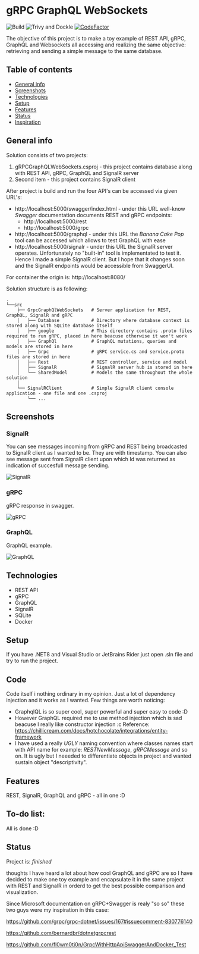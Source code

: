 # gRPC GraphQL WebSockets 

![Build](https://github.com/ArturMarekNowak/gRPCGraphQLWebSockets/actions/workflows/workflow.yml/badge.svg) ![Trivy and Dockle](https://github.com/ArturMarekNowak/gRPCGraphQLWebSockets/actions/workflows/docker-image.yml/badge.svg) [![CodeFactor](https://www.codefactor.io/repository/github/arturmareknowak/grpcgraphqlwebsockets/badge/master)](https://www.codefactor.io/repository/github/arturmareknowak/grpcgraphqlwebsockets/overview/master)



The objective of this project is to make a toy example of REST API, gRPC, GraphQL and Websockets all accessing and realizing the same objective: retrieving and sending a simple message to the same database.

## Table of contents
* [General info](#general-info)
* [Screenshots](#screenshots)
* [Technologies](#technologies)
* [Setup](#setup)
* [Features](#features)
* [Status](#status)
* [Inspiration](#inspiration)

## General info
Solution consists of two projects: 

1. gRPCGraphQLWebSockets.csproj - this project contains database along with REST API, gRPC, GraphQL and SignalR server
2. Second item - this project contains SignalR client

After project is build and run the four API's can be accessed via given URL's:

- http://localhost:5000/swagger/index.html - under this URL well-know <em>Swagger</em> documentation documents REST and gRPC endpoints:
	- http://localhost:5000/rest 
	- http://localhost:5000/grpc
- http://localhost:5000/graphql - under this URL the <em>Banana Cake Pop</em> tool can be accessed which allows to test GraphQL with ease
- http://localhost:5000/signalr - under this URL the SignalR server operates. Unfortunately no "built-in" tool is implementated to test it. Hence I made a simple SignalR client. But I hope that it changes soon and the SignalR endpoints would be accessible from SwaggerUI.

For container the origin is: http://localhost:8080/

Solution structure is as following:

    .
	└──src
		├── GrpcGraphQlWebSockets   # Server application for REST, GraphQL, SignalR and gRPC
		│	├── Database            # Directory where database context is stored along with SQLite database itself
		│	├── google     			# This directory contains .proto files required to run gRPC, placed in here beacuse otherwise it won't work
		│	├── GraphQl   			# GraphQL mutations, queries and models are stored in here
		│	├── Grpc        		# gRPC service.cs and service.proto files are stored in here
		│	├── Rest         		# REST controller, service and model
		│	├── SignalR    			# SignalR server hub is stored in here
		│	└── SharedModel      	# Models the same throughout the whole solution
		│        
		└── SignalRClient           # Simple SignalR client console application - one file and one .csproj
			└── ...               

## Screenshots

### SignalR 

You can see messages incoming from gRPC and REST being broadcasted to SignalR client as I wanted to be. They are with timestamp. You can also see message sent from SignalR client upon which Id was returned as indication of succesfull message sending. 

![SignalR](https://i.imgur.com/2jX7WWi.gif)


### gRPC

gRPC response in swagger.

![gRPC](https://i.imgur.com/rCKMYax.png)


### GraphQL

GraphQL example.

![GraphQL](https://imgur.com/1sUrFhg.gif)

## Technologies
* REST API 
* gRPC
* GraphQL
* SignalR
* SQLite
* Docker

## Setup
If you have .NET8 and Visual Studio or JetBrains Rider just open .sln file and try to run the project.

## Code
Code itself i nothing ordinary in my opinion. Just a lot of dependency injection and it works as I wanted. Few things are worth noticing:

- GraphqlQL is so super cool, super powerful and super easy to code :D
- However GraphQL required me to use method injection which is sad beacuse I really like constructor injection :c Reference: https://chillicream.com/docs/hotchocolate/integrations/entity-framework
- I have used a really <em>UGLY</em> naming convention where classes names start with API name for example: <em>RESTNewMessage</em>, <em>gRPCMessage</em> and so on. It is ugly but I neeeded to differentiate objects in project and wanted sustain object "descriptivity".

## Features
REST, SignalR, GraphQL and gRPC - all in one :D

## To-do list:
All is done :D

## Status
Project is: _finished_

thoughts
I have heard a lot about how cool GraphQL and gRPC are so I have decided to make one toy example and encapsulate it in the same project with REST and SignalR in orderd to get the best possible comparison and visualization.

Since Microsoft documentation on gRPC+Swagger is realy "so so" these two guys were my inspiration in this case: 

https://github.com/grpc/grpc-dotnet/issues/167#issuecomment-830776140

https://github.com/bernardbr/dotnetgrpcrest

https://github.com/fl0wm0ti0n/GrpcWithHttpApiSwaggerAndDocker_Test
